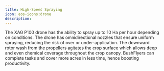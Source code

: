 ```yaml
---
title: High-Speed Spraying
icon: eos-icons:drone
description:
---
```


The XAG P100 drone has the ability to spray up to 10 Ha per hour depending on conditions. The drone has omnidirectional nozzles that ensure uniform spraying, reducing the risk of over or under-application. The downward rotor wash from the propellers agitates the crop surface which allows deep and even chemical coverage throughout the crop canopy. BushFlyers can complete tasks and cover more acres in less time, hence boosting productivity.
